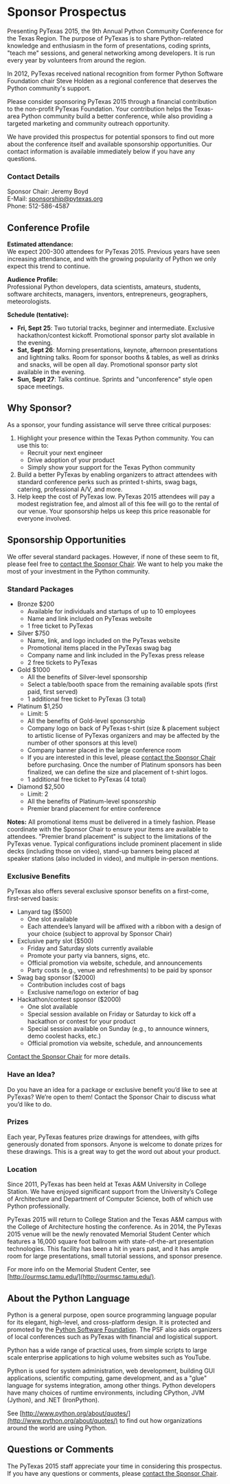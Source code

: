 # Sponsor Prospectus

Presenting PyTexas 2015, the 9th Annual Python Community Conference for the 
Texas Region. The purpose of PyTexas is to share Python-related knowledge and 
enthusiasm in the form of presentations, coding sprints, "teach me" sessions, 
and general networking among developers. It is run every year by volunteers 
from around the region.

In 2012, PyTexas received national recognition from former Python Software 
Foundation chair Steve Holden as a regional conference that deserves the Python 
community's support.

Please consider sponsoring PyTexas 2015 through a financial contribution to the
non-profit PyTexas Foundation. Your contribution helps the Texas-area Python
community build a better conference, while also providing a targeted marketing
and community outreach opportunity.

We have provided this prospectus for potential sponsors to find out more about 
the conference itself and available sponsorship opportunities. Our contact 
information is available immediately below if you have any questions.

### Contact Details<a name="contact"></a>

Sponsor Chair: Jeremy Boyd<br>
E-Mail: <a href="mailto: sponsorship@pytexas.org">sponsorship@pytexas.org</a><br>
Phone: 512-586-4587<br>

## Conference Profile

**Estimated attendance:**<br>
We expect 200-300 attendees for PyTexas 2015. Previous years have seen 
increasing attendance, and with the growing popularity of Python we only expect 
this trend to continue.

**Audience Profile:**<br>
Professional Python developers, data scientists, amateurs, students, software
architects, managers, inventors, entrepreneurs, geographers, meteorologists.

**Schedule (tentative):**

- **Fri, Sept 25**: Two tutorial tracks, beginner and intermediate. Exclusive 
    hackathon/contest kickoff. Promotional sponsor party slot available in the 
    evening.
- **Sat, Sept 26**: Morning presentations, keynote, afternoon presentations and 
    lightning talks. Room for sponsor booths & tables, as well as drinks and 
    snacks, will be open all day. Promotional sponsor party slot available in 
    the evening.
- **Sun, Sept 27**: Talks continue. Sprints and "unconference" style open space 
    meetings.

## Why Sponsor?

As a sponsor, your funding assistance will serve three critical purposes:

1. Highlight your presence within the Texas Python community. You can use this to:
    - Recruit your next engineer
    - Drive adoption of your product
    - Simply show your support for the Texas Python community
1. Build a better PyTexas by enabling organizers to attract attendees with standard conference perks such as printed t-shirts, swag bags, catering, professional A/V, and more.
1. Help keep the cost of PyTexas low. PyTexas 2015 attendees will pay a modest 
    registration fee, and almost all of this fee will go to the rental of our 
    venue. Your sponsorship helps us keep this price reasonable for everyone 
    involved.

## Sponsorship Opportunities

We offer several standard packages. However, if none of these seem to fit, 
please feel free to [contact the Sponsor Chair](#contact). We want to help you make the
most of your investment in the Python community.

### Standard Packages

- Bronze $200
    - Available for individuals and startups of up to 10 employees
    - Name and link included on PyTexas website
    - 1 free ticket to PyTexas
- Silver $750
    - Name, link, and logo included on the PyTexas website
    - Promotional items placed in the PyTexas swag bag
    - Company name and link included in the PyTexas press release
    - 2 free tickets to PyTexas
- Gold $1000
    - All the benefits of Silver-level sponsorship
    - Select a table/booth space from the remaining available spots (first paid, first served)
    - 1 additional free ticket to PyTexas (3 total)
- Platinum $1,250
    - Limit: 5
    - All the benefits of Gold-level sponsorship
    - Company logo on back of PyTexas t-shirt (size & placement subject to artistic license of PyTexas organizers and may be affected by the number of other sponsors at this level)
    - Company banner placed in the large conference room
    - If you are interested in this level, please [contact the Sponsor Chair](#contact) before purchasing. Once the number of Platinum sponsors has been finalized, we can define the size and placement of t-shirt logos.
    - 1 additional free ticket to PyTexas (4 total)
- Diamond $2,500
    - Limit: 2
    - All the benefits of Platinum-level sponsorship
    - Premier brand placement for entire conference

**Notes:** All promotional items must be delivered in a timely fashion. Please coordinate with the
Sponsor Chair to ensure your items are available to attendees. "Premier brand placement" is subject
to the limitations of the PyTexas venue. Typical configurations include prominent placement in slide
decks (including those on video), stand-up banners being placed at speaker stations (also included
in video), and multiple in-person mentions.

### Exclusive Benefits

PyTexas also offers several exclusive sponsor benefits on a first-come, first-served basis:

- Lanyard tag ($500)
    - One slot available
    - Each attendee’s lanyard will be affixed with a ribbon with a design of your choice (subject to approval by Sponsor Chair)
- Exclusive party slot ($500)
    - Friday and Saturday slots currently available
    - Promote your party via banners, signs, etc.
    - Official promotion via website, schedule, and announcements
    - Party costs (e.g., venue and refreshments) to be paid by sponsor
- Swag bag sponsor ($2000)
    - Contribution includes cost of bags
    - Exclusive name/logo on exterior of bag
- Hackathon/contest sponsor ($2000)
    - One slot available
    - Special session available on Friday or Saturday to kick off a hackathon or contest for your product
    - Special session available on Sunday (e.g., to announce winners, demo coolest hacks, etc.)
    - Official promotion via website, schedule, and announcements

[Contact the Sponsor Chair](#contact) for more details.

### Have an Idea?

Do you have an idea for a package or exclusive benefit you’d like to see at 
PyTexas? We’re open to them! Contact the Sponsor Chair to discuss what you’d 
like to do.

### Prizes

Each year, PyTexas features prize drawings for attendees, with gifts generously 
donated from sponsors. Anyone is welcome to donate prizes for these drawings. 
This is a great way to get the word out about your product.

### Location

Since 2011, PyTexas has been held at Texas A&M University in College Station. 
We have enjoyed significant support from the University’s College of Architecture and
Department of Computer Science, both of which use Python professionally.

PyTexas 2015 will return to College Station and the Texas A&M campus with the 
College of Architecture hosting the conference. As in 2014, the PyTexas 2015 
venue will be the newly renovated Memorial Student Center which features a 
16,000 square foot ballroom with state-of-the-art presentation technologies. 
This facility has been a hit in years past, and it has ample room for large 
presentations, small tutorial sessions, and sponsor presence.

For more info on the Memorial Student Center, see [http://ourmsc.tamu.edu/](http://ourmsc.tamu.edu/).

## About the Python Language

Python is a general purpose, open source programming language popular for its 
elegant, high-level, and cross-platform design. It is protected and promoted by 
the [Python Software Foundation](http://www.python.org/psf/). The PSF also aids
organizers of local conferences such as PyTexas with financial and logistical support.

Python has a wide range of practical uses, from simple scripts to large scale 
enterprise applications to high volume websites such as YouTube.

Python is used for system administration, web development, building GUI 
applications, scientific computing, game development, and as a "glue" language 
for systems integration, among other things. Python developers have many 
choices of runtime environments, including CPython, JVM (Jython), and .NET 
(IronPython).

See [http://www.python.org/about/quotes/](http://www.python.org/about/quotes/) to find out
how organizations around the world are using Python.

## Questions or Comments

The PyTexas 2015 staff appreciate your time in considering this prospectus. If 
you have any questions or comments, please [contact the Sponsor Chair](#contact).
